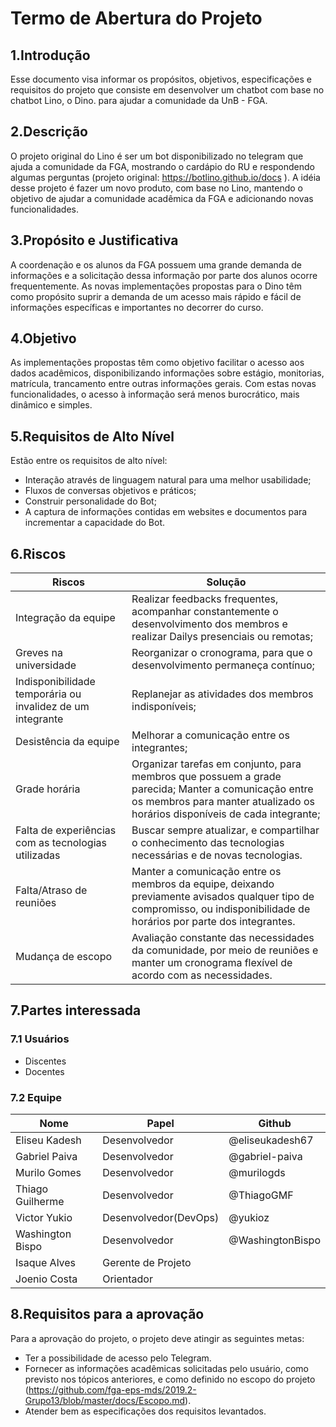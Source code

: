 # Termo de Abertura do Projeto

## 1.Introdução

Esse documento visa informar os propósitos, objetivos, especificações e requisitos do projeto que consiste em desenvolver um chatbot com base no chatbot Lino, o Dino. para ajudar a comunidade da UnB - FGA.

## 2.Descrição

O projeto original do Lino é ser um bot disponibilizado no telegram que ajuda a comunidade da FGA, mostrando o cardápio do RU e respondendo algumas perguntas (projeto original: https://botlino.github.io/docs ). A idéia desse projeto é fazer um novo produto, com base no Lino, mantendo o objetivo de ajudar a comunidade acadêmica da FGA e adicionando novas funcionalidades.

## 3.Propósito e Justificativa

A coordenação e os alunos da FGA possuem uma grande demanda de informações e a solicitação dessa informação por parte dos alunos ocorre frequentemente. As novas implementações propostas para o Dino têm como propósito suprir a demanda de um acesso mais rápido e fácil de informações específicas e importantes no decorrer do curso.

## 4.Objetivo

As implementações propostas têm como objetivo facilitar o acesso aos dados acadêmicos, disponibilizando informações sobre estágio, monitorias, matrícula, trancamento entre outras informações gerais. Com estas novas funcionalidades, o acesso à informação será menos burocrático, mais dinâmico e simples.

## 5.Requisitos de Alto Nível
Estão entre os requisitos de alto nível:

* Interação através de linguagem natural para uma melhor usabilidade;
* Fluxos de conversas objetivos e práticos;
* Construir personalidade do Bot;
* A captura de informações contidas em websites e documentos para incrementar a capacidade do Bot.

## 6.Riscos



| Riscos                                                     | Solução                                                                                                                                                                            |
|------------------------------------------------------------|------------------------------------------------------------------------------------------------------------------------------------------------------------------------------------|
| Integração da equipe                                       | Realizar feedbacks frequentes, acompanhar constantemente o desenvolvimento dos membros e realizar Dailys presenciais ou remotas;                                                   |
| Greves na universidade                                     | Reorganizar o cronograma, para que o desenvolvimento permaneça contínuo;                                                                                                           |
| Indisponibilidade temporária ou invalidez de um integrante | Replanejar as atividades dos membros indisponíveis;                                                                                                                                |
| Desistência da equipe                                      | Melhorar a comunicação entre os integrantes;                                                                                                                                       |
| Grade horária                                              | Organizar tarefas em conjunto, para membros que possuem a grade parecida; Manter a comunicação entre os membros para manter atualizado os horários disponíveis de cada integrante; |
| Falta de experiências com as tecnologias utilizadas        | Buscar sempre atualizar, e compartilhar o conhecimento das tecnologias necessárias e de novas tecnologias.                                                                         |
| Falta/Atraso de reuniões                                   | Manter a comunicação entre os membros da equipe, deixando previamente avisados qualquer tipo de compromisso, ou indisponibilidade de horários por parte dos integrantes.           |
| Mudança de escopo                                          | Avaliação constante das necessidades da comunidade, por meio de reuniões e manter um cronograma flexível de acordo com as necessidades.                                            |


## 7.Partes interessada

### 7.1 Usuários

   * Discentes                                        
   * Docentes

### 7.2 Equipe

|     Nome         |        Papel          | Github           |
|------------------|-----------------------|------------------|
| Eliseu Kadesh    | Desenvolvedor         | @eliseukadesh67  |
| Gabriel Paiva    | Desenvolvedor         | @gabriel-paiva   |
| Murilo Gomes     | Desenvolvedor         | @murilogds  	  |
| Thiago Guilherme | Desenvolvedor  	   | @ThiagoGMF       |
| Victor Yukio     | Desenvolvedor(DevOps) | @yukioz  	      |
| Washington Bispo | Desenvolvedor         | @WashingtonBispo |
| Isaque Alves 	   | Gerente de Projeto    |                  |
| Joenio Costa     | Orientador            |                  |


## 8.Requisitos para a aprovação

Para a aprovação do projeto, o projeto deve atingir as seguintes metas: 

* Ter a possibilidade de acesso pelo Telegram.
* Fornecer as informações acadêmicas solicitadas pelo usuário, como previsto nos tópicos anteriores, e como definido no escopo do 
  projeto (<https://github.com/fga-eps-mds/2019.2-Grupo13/blob/master/docs/Escopo.md>).
* Atender bem as especificações dos requisitos levantados.
